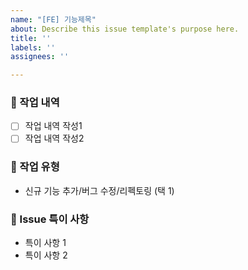 ```yaml
---
name: "[FE] 기능제목"
about: Describe this issue template's purpose here.
title: ''
labels: ''
assignees: ''

---
```


### 📙 작업 내역

- [ ] 작업 내역 작성1
- [ ] 작업 내역 작성2

### 📘 작업 유형

- 신규 기능 추가/버그 수정/리펙토링 (택 1)

### 📝 Issue 특이 사항

- 특이 사항 1
- 특이 사항 2
